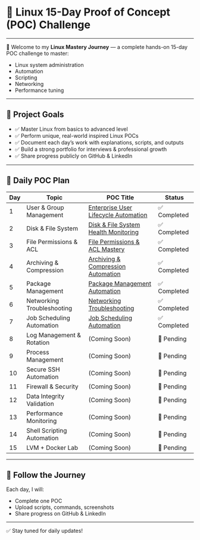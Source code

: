 # 🚀 Linux 15-Day Proof of Concept (POC) Challenge

---

👋 Welcome to my **Linux Mastery Journey** — a complete hands-on 15-day POC challenge to master:

- Linux system administration  
- Automation  
- Scripting  
- Networking  
- Performance tuning  

---

## 🎯 Project Goals

- ✅ Master Linux from basics to advanced level  
- ✅ Perform unique, real-world inspired Linux POCs  
- ✅ Document each day’s work with explanations, scripts, and outputs  
- ✅ Build a strong portfolio for interviews & professional growth  
- ✅ Share progress publicly on GitHub & LinkedIn  

---

## 📅 Daily POC Plan

| Day | Topic                      | POC Title                                                              | Status        |
|-----|----------------------------|------------------------------------------------------------------------|---------------|
| 1   | User & Group Management    | [Enterprise User Lifecycle Automation](./Day1-UserLifecycle/README.md) | ✅ Completed  |
| 2   | Disk & File System         | [Disk & File System Health Monitoring](./Day2-DiskFilesystem/README.md) | ✅ Completed  |
| 3   | File Permissions & ACL     | [File Permissions & ACL Mastery](./Day3-FilePermissions/README.md)     | ✅ Completed  |
| 4   | Archiving & Compression    | [Archiving & Compression Automation](./Day4-ArchivingCompression/README.md) | ✅ Completed  |
| 5   | Package Management         | [Package Management Automation](./Day5-PackageManagement/README.md)    | ✅ Completed  |
| 6   | Networking Troubleshooting | [Networking Troubleshooting](./Day6-NetworkTroubleshooting/README.md)  | ✅ Completed  |
| 7   | Job Scheduling Automation  | [Job Scheduling Automation](./Day7-JobScheduling/README.md)            | ✅ Completed  |
| 8   | Log Management & Rotation  | (Coming Soon)                                                          | 🚧 Pending    |
| 9   | Process Management         | (Coming Soon)                                                          | 🚧 Pending    |
| 10  | Secure SSH Automation      | (Coming Soon)                                                          | 🚧 Pending    |
| 11  | Firewall & Security        | (Coming Soon)                                                          | 🚧 Pending    |
| 12  | Data Integrity Validation  | (Coming Soon)                                                          | 🚧 Pending    |
| 13  | Performance Monitoring     | (Coming Soon)                                                          | 🚧 Pending    |
| 14  | Shell Scripting Automation | (Coming Soon)                                                          | 🚧 Pending    |
| 15  | LVM + Docker Lab           | (Coming Soon)                                                          | 🚧 Pending    |

---

## 🔗 Follow the Journey

Each day, I will:

- Complete one POC  
- Upload scripts, commands, screenshots  
- Share progress on GitHub & LinkedIn  

---

✅ Stay tuned for daily updates!
